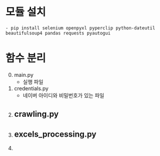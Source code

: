 # 모듈 설치
    - pip install selenium openpyxl pyperclip python-dateutil beautifulsoup4 pandas requests pyautogui

# 함수 분리
0. main.py
    - 실행 파일
1. credentials.py
    - 네이버 아이디와 비밀번호가 있는 파일
2. crawling.py
    - 
3. excels_processing.py
    - 
4. 